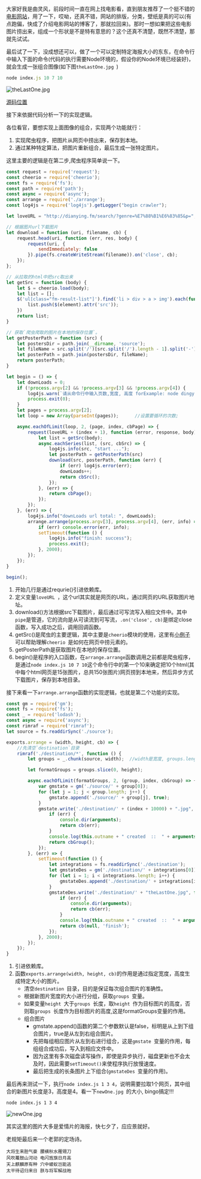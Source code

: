 大家好我是曲灵风，前段时间一直在网上找电影看，直到朋友推荐了一个挺不错的[电影网站](http://dianying.fm/search)，用了一下，哎呦，还真不错，网站的排版，分类，壁纸是真的可以(有点跑偏，快成了介绍电影网站的博客了，那就拉回来)。那时一想如果把这些电影图片捞出来，组成一个形状是不是特有意思的？这个还真不清楚，既然不清楚，那就先试试。

最后试了一下，没成想还可以，做了一个可以定制特定海报大小的东东，在命令行中输入下面的命令(代码的执行需要Node环境的，假设你的Node环境已经装好)，就会生成一张组合图像(如下图`theLastOne.jpg `)
```js
node index.js 10 7 10
```

![theLastOne.jpg](http://upload-images.jianshu.io/upload_images/5648502-13ac4cb3fa5ed219.jpg?imageMogr2/auto-orient/strip%7CimageView2/2/w/1240)

[源码位置](https://github.com/WenNingZhang/crawler_poster)

接下来依据代码分析一下的实现逻辑。

各位看官，要想实现上面图像的组合，实现两个功能就行：
 1. 实现爬虫程序，把图片从网页中捞出来，保存到本地。
2. 通过某种特定算法，把图片重新组合，最后生成一张特定图片。

这里主要的逻辑是在第二步,爬虫程序简单说一下。

````js
const request = require('request');
const cheerio = require('cheerio');
const fs = require('fs');
const path = require('path');
const async = require('async');
const arrange = require('./arrange');
const log4js = require('log4js').getLogger("begin crawler");

let loveURL = "http://dianying.fm/search/?genre=%E7%88%B1%E6%83%85&p=";

// 根据图片url下载图片
let download = function (uri, filename, cb) {
    request.head(uri, function (err, res, body) {
        request(uri, {
            sendImmediately: false
        }).pipe(fs.createWriteStream(filename)).on('close', cb);
    });
};

// 从拉取的html中把src取出来
let getSrc = function (body) {
    let $ = cheerio.load(body);
    let list = [];
    $('ul[class="fm-result-list"]').find('li > div > a > img').each(function (index, element) {
        list.push($(element).attr('src'));
    })
    return list;
}

// 获取`爬虫爬取的图片在本地的保存位置`。
let getPosterPath = function (src) {
    let postersDir = path.join(__dirname, 'source');
    let fileName = src.split('/')[src.split('/').length - 1].split('-')[0];
    let posterPath = path.join(postersDir, fileName);
    return posterPath;
}

let begin = () => {
    let downLoads = 0;
    if (!process.argv[2] && !process.argv[3] && !process.argv[4]) {
        log4js.warn(`请从命令行中输入页数,宽度, 高度 forExample: node dingying.js 3 4 5 `);
        process.exit(0);
    }
    let pages = process.argv[2];
    let loop = new Array(parseInt(pages));      //设置要循环的次数;

    async.eachOfLimit(loop, 2, (page, index, cbPage) => {
        request(loveURL + (index + 1), function (error, response, body) {
            let list = getSrc(body);
            async.eachSeries(list, (src, cbSrc) => {
                log4js.info(src, "start ...");
                let posterPath = getPosterPath(src)
                download(src, posterPath, function (err) {
                    if (err) log4js.error(err);
                    downLoads++;
                    return cbSrc();
                });
            }, (err) => {
                return cbPage();
            });
        });
    }, (err) => {
        log4js.info("downLoads url total: ", downLoads);
        arrange.arrange(process.argv[3], process.argv[4], (err, info) => {
            if (err) console.error(err, info);
            setTimeout(function () {
                log4js.info("finish: success");
                process.exit();
            }, 2000);
        });
    });
}

begin();

````
1. 开始几行是通过requrie()引进依赖库。
2. 定义变量`loveURL `，这个url其实就是网页的URL，通过网页的URL获取图片地址。
3. download()方法根据src下载图片，最后通过可写流写入相应文件中。其中`pipe`是管道，它的流向是从可读流到可写流，`.on('close', cb)`是绑定close函数，写入成功之后，调用回调函数。
4. getSrc()是爬虫的主要逻辑，其中主要是`cheerio`模块的使用，这里有[小例子](https://stackoverflow.com/questions/32655076/cheerio-jquery-selectors-how-to-get-a-list-of-elements-in-nested-divs/)可以帮助理解`cheerio `是如何在网页中捞元素的。
5. getPosterPath是获取图片在本地的保存位置。
6. begin()是程序的入口函数，在`arrange.arrange`函数调用之前都是爬虫程序，是通过`node index.js 10 7 10`这个命令行中的第一个10来确定把10个html(其中每个html网页是15张图片，总共150张图片)网页捞到本地来，然后异步方式下载图片，保存到本地目录。

接下来看一下`arrange.arrange`函数的实现逻辑，也就是第二个功能的实现。
```js
const gm = require('gm');
const fs = require('fs');
const _ = require('lodash');
const async = require('async');
const rimraf = require('rimraf');
let source = fs.readdirSync('./source');

exports.arrange = (width, height, cb) => {
    //先清空`destination`目录
    rimraf('./destination/*', function () {
        let groups = _.chunk(source, width);  //width是宽度, groups.length是实际的高度

        let formatGroups = groups.slice(0, height);

        async.eachOfLimit(formatGroups, 2, (group, index, cbGroup) => {
            var gmstate = gm('./source/' + group[0]);
            for (let j = 1; j < group.length; j++) {
                gmstate.append('./source/' + group[j], true);
            }
            gmstate.write('./destination/' + (index + 10000) + ".jpg", function (err) {
                if (err) {
                    console.dir(arguments);
                    return cb(err);
                }
                console.log(this.outname + " created  ::  " + arguments[3])
                return cbGroup();
            });
        }, (err) => {
            setTimeout(function () {
                let integrations = fs.readdirSync('./destination');
                let gmstateDes = gm('./destination/' + integrations[0]);
                for (let i = 1; i < integrations.length; i++) {
                    gmstateDes.append('./destination/' + integrations[i]);
                }
                gmstateDes.write('./destination/' + "theLastOne.jpg", function (err) {
                    if (err) {
                        console.dir(arguments);
                        return cb(err);
                    }
                    console.log(this.outname + " created  ::  " + arguments[3]);
                    return cb(null, 'finish');
                });
            }, 2000);
        });
    });
}
```
1. 引进依赖库。
2. 函数`exports.arrange(width, height, cb)`的作用是通过指定宽度，高度生成特定大小的图片。
   - 清空`destination `目录，目的是保证每次组合图片的准确性。
   - 根据新图片宽度的大小进行分组，获取`groups `变量。
   - 如果变量`height `大于`groups `长度，取`height `作为目标图片的高度，否则取`groups `长度作为目标图片的高度,这是formatGroups变量的作用。
   -  组合图片
      - gmstate.append()函数的第二个参数默认是false，标明是从上到下组合图片，true是从左到右组合图片。
      - 先把每组相应图片从左到右进行组合，这是`gmstate `变量的作用，每组组合成功后，写入到相应文件中。
      - 因为这里有多次磁盘读写操作，即使是异步执行，磁盘更新也不会太及时，因此需要`setTimeout()`来使程序执行放慢速度。
      - 最后把生成的长条图片上下组合(`gmstateDes `变量的作用)。

最后再来测试一下，执行`node index.js 1 3 4`，说明需要拉取1个网页，其中组合的新图片长度是3，高度是4。看一下`newOne.jpg `的大小, bingo搞定!!!

```
node index.js 1 3 4
```

![newOne.jpg](http://upload-images.jianshu.io/upload_images/5648502-c0cfb34943e7ee1c.jpg?imageMogr2/auto-orient/strip%7CimageView2/2/w/1240)

其实这里的图片大多是爱情片的海报，快七夕了，应应景就好。

老规矩最后来一个老郭的定场诗。

```
大将生来胆气豪 腰横秋水雁翎刀 
风吹鼍鼓山河动 电闪旌旗日月高 
天上麒麟原有种 穴中蝼蚁岂能逃 
太平待诏归来日 朕与将军解战袍
```